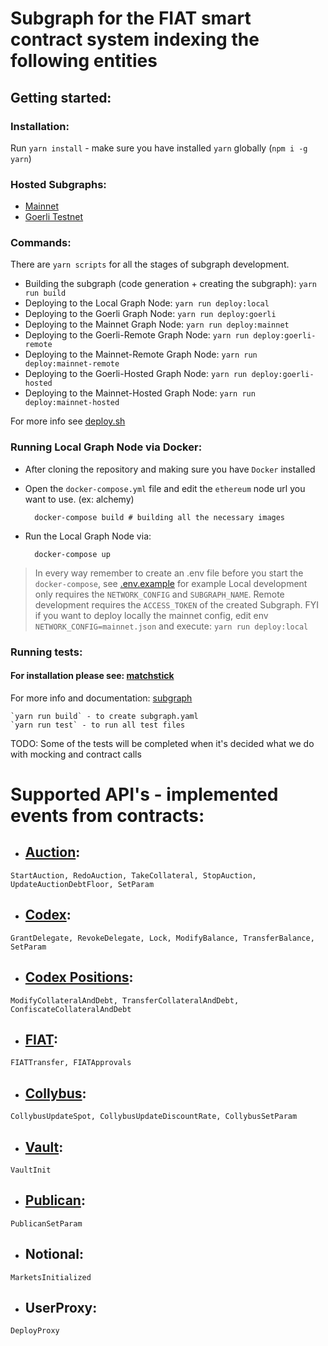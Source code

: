 # Subgraph for the FIAT smart contract system indexing the following entities

## Getting started: 

### Installation:
Run `yarn install` - make sure you have installed `yarn` globally (`npm i -g yarn`)

### Hosted Subgraphs:

- [Mainnet](https://thegraph.com/hosted-service/subgraph/fiatdao/protocol-subgraph)
- [Goerli Testnet](https://thegraph.com/hosted-service/subgraph/fiatdao/protocol-subgraph-goerli)

### Commands:

There are `yarn scripts` for all the stages of subgraph development.

- Building the subgraph (code generation + creating the subgraph): `yarn run build`
- Deploying to the Local Graph Node: `yarn run deploy:local`
- Deploying to the Goerli Graph Node: `yarn run deploy:goerli`
- Deploying to the Mainnet Graph Node: `yarn run deploy:mainnet`
- Deploying to the Goerli-Remote Graph Node: `yarn run deploy:goerli-remote`
- Deploying to the Mainnet-Remote Graph Node: `yarn run deploy:mainnet-remote`
- Deploying to the Goerli-Hosted Graph Node: `yarn run deploy:goerli-hosted`
- Deploying to the Mainnet-Hosted Graph Node: `yarn run deploy:mainnet-hosted`

For more info see [deploy.sh](/deploy.sh)

### Running Local Graph Node via Docker:
- After cloning the repository and making sure you have `Docker` installed
- Open the `docker-compose.yml` file and edit the `ethereum` node url you want to use. (ex: alchemy)
    
        docker-compose build # building all the necessary images

- Run the Local Graph Node via:

        docker-compose up

> In every way remember to create an .env file before you start the `docker-compose`, see [.env.example](/.env.example) for example
> Local development only requires the `NETWORK_CONFIG` and `SUBGRAPH_NAME`.
> Remote development requires the `ACCESS_TOKEN` of the created Subgraph.
> FYI if you want to deploy locally the mainnet config, edit env `NETWORK_CONFIG=mainnet.json` and execute: `yarn run deploy:local`

### Running tests:
#### For installation please see: [matchstick](https://github.com/LimeChain/matchstick)
For more info and documentation: [subgraph](https://github.com/LimeChain/demo-subgraph)

    `yarn run build` - to create subgraph.yaml
    `yarn run test` - to run all test files

TODO: Some of the tests will be completed when it's decided what we do with mocking and contract calls

# Supported API's - implemented events from contracts:

- ## [Auction](https://github.com/fiatdao/fiat/blob/main/src/auctions/NoLossCollateralAuction.sol):

`StartAuction, RedoAuction, TakeCollateral, StopAuction, UpdateAuctionDebtFloor, SetParam`

- ## [Codex](https://github.com/fiatdao/fiat/blob/main/src/Codex.sol):

`GrantDelegate, RevokeDelegate, Lock, ModifyBalance, TransferBalance, SetParam`

- ## [Codex Positions](https://github.com/fiatdao/fiat/blob/main/src/Codex.sol):

`ModifyCollateralAndDebt, TransferCollateralAndDebt, ConfiscateCollateralAndDebt`

- ## [FIAT](https://github.com/fiatdao/fiat/blob/main/src/FIAT.sol):

`FIATTransfer, FIATApprovals`

- ## [Collybus](https://github.com/fiatdao/fiat/blob/main/src/Collybus.sol):

`CollybusUpdateSpot, CollybusUpdateDiscountRate, CollybusSetParam`

- ## [Vault](https://github.com/fiatdao/fiat/blob/main/src/Vault.sol):

`VaultInit`

- ## [Publican](https://github.com/fiatdao/fiat/blob/main/src/Publican.sol):

`PublicanSetParam`

- ## Notional:

`MarketsInitialized`

- ## UserProxy:

`DeployProxy`